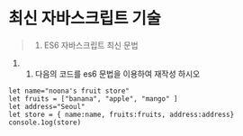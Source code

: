 # 최신 자바스크립트 기술
> 1. ES6 자바스크립트 최신 문법

1. 1. 다음의 코드를 es6 문법을 이용하여 재작성 하시오
```
let name="noona's fruit store"
let fruits = ["banana", "apple", "mango" ]
let address="Seoul"
let store = { name:name, fruits:fruits, address:address}
console.1og(store)
```
